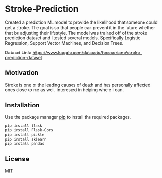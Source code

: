 # Stroke-Prediction

Created a prediction ML model to provide the likelihood that someone could get a stroke. The goal is so that people can prevent it in the future whether that be adjusting their lifestyle. The model was trained off of the stroke prediction dataset and I tested several models. Specifically Logistic Regression, Support Vector Machines, and Decision Trees. 

Dataset Link: https://www.kaggle.com/datasets/fedesoriano/stroke-prediction-dataset

## Motivation

Stroke is one of the leading causes of death and has personally affected ones close to me as well. Interested in helping where I can.


## Installation

Use the package manager [pip](https://pip.pypa.io/en/stable/) to install the required packages.

```bash
pip install flask
pip install Flask-Cors
pip install pickle
pip install sklearn
pip install pandas
```


## License

[MIT](https://choosealicense.com/licenses/mit/)